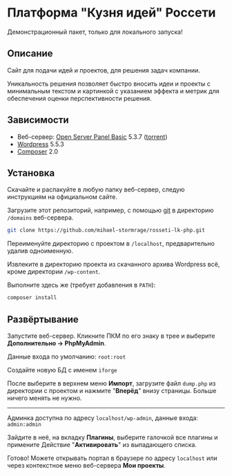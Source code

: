 # Платформа "Кузня идей" Россети

Демонстрационный пакет, только для локального запуска!

## Описание

Сайт для подачи идей и проектов, для решения задач компании.

Уникальность решения позволяет быстро вносить идеи и проекты с минимальным текстом и картинкой с указанием эффекта и метрик для обеспечения оценки перспективности решения.

## Зависимости

- Веб-сервер: [Open Server Panel Basic][ospanel] 5.3.7 ([torrent][ospanel-torrent])
- [Wordpress] 5.5.3
- [Composer] 2.0

## Установка

Скачайте и распакуйте в любую папку веб-сервер, следую инструкциям на официальном сайте.

Загрузите этот репозиторий, например, с помощью [git] в директорию `/domains` веб-сервера.

```sh
git clone https://github.com/mihael-stormrage/rosseti-lk-php.git 
```

Переименуйте директорию с проектом в `/localhost`, предварительно удалив одноименную.

Извлеките в директорию проекта из скачанного архива Wordpress всё, кроме директории `/wp-content`.

Выполните здесь же (требует добавления в `PATH`):

```sh
composer install
```

## Развёртывание

Запустите веб-сервер. Кликните ПКМ по его знаку в трее и выберите **Дополнительно -> PhpMyAdmin**.

Данные входа по умолчанию: `root:root`

Создайте новую БД с именем `iforge`

После выберите в верхнем меню **Импорт**, загрузите файл `dump.php` из директории с проектом и нажмите "**Вперёд**" внизу страницы. Больше ничего менять не нужно.

***

Админка доступна по адресу `localhost/wp-admin`, данные входа: `admin:admin`

Зайдите в неё, на вкладку **Плагины**, выберите галочкой все плагины и примените Действие "**Активировать**" из выпадающего списка.

Готово! Можете открывать портал в браузере по адресу `localhost` или через контекстное меню веб-сервера **Мои проекты**.

[git]: https://git-scm.com
[ospanel]: https://ospanel.io
[ospanel-torrent]: https://rutracker.org/forum/viewtopic.php?t=5884670
[wordpress]: https://ru.wordpress.org/download/
[composer]: https://getcomposer.org